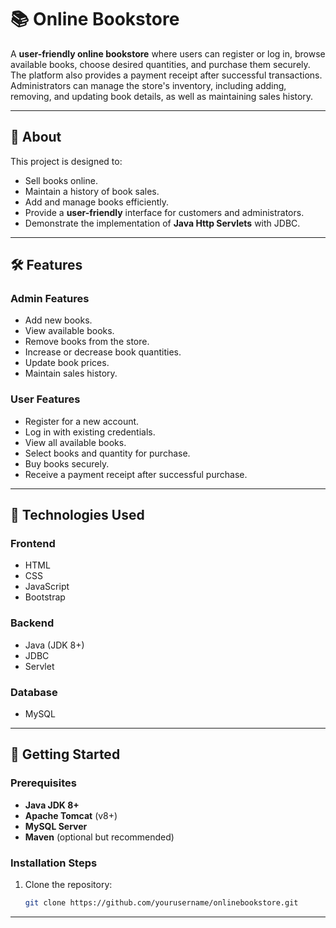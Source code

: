# 📚 Online Bookstore

A **user-friendly online bookstore** where users can register or log in, browse available books, choose desired quantities, and purchase them securely. The platform also provides a payment receipt after successful transactions.  
Administrators can manage the store's inventory, including adding, removing, and updating book details, as well as maintaining sales history.

---

## 📖 About
This project is designed to:
- Sell books online.
- Maintain a history of book sales.
- Add and manage books efficiently.
- Provide a **user-friendly** interface for customers and administrators.
- Demonstrate the implementation of **Java Http Servlets** with JDBC.

---

## 🛠 Features

### **Admin Features**
- Add new books.
- View available books.
- Remove books from the store.
- Increase or decrease book quantities.
- Update book prices.
- Maintain sales history.

### **User Features**
- Register for a new account.
- Log in with existing credentials.
- View all available books.
- Select books and quantity for purchase.
- Buy books securely.
- Receive a payment receipt after successful purchase.

---

## 🧰 Technologies Used

### **Frontend**
- HTML
- CSS
- JavaScript
- Bootstrap

### **Backend**
- Java (JDK 8+)
- JDBC
- Servlet

### **Database**
- MySQL

---

## 🚀 Getting Started

### **Prerequisites**
- **Java JDK 8+**
- **Apache Tomcat** (v8+)
- **MySQL Server**
- **Maven** (optional but recommended)

### **Installation Steps**
1. Clone the repository:
   ```bash
   git clone https://github.com/yourusername/onlinebookstore.git

---
